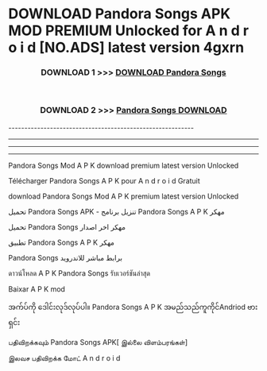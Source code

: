 # DOWNLOAD Pandora Songs  APK MOD PREMIUM Unlocked for A n d r o i d [NO.ADS] latest version 4gxrn 



<div align="center">

<h3>DOWNLOAD 1 >>> <a href="https://getmod2.web.app/?judul=Pandora Songs ">DOWNLOAD Pandora Songs </a></h3><br>

<h3>DOWNLOAD 2 >>> <a href="https://getmod2.web.app/?judul=Pandora Songs ">Pandora Songs  DOWNLOAD </a></h3>

</div>
----------------------------------------------------------

----------------------------------------------------------

----------------------------------------------------------

----------------------------------------------------------

Pandora Songs  Mod A P K download premium latest version Unlocked

Télécharger Pandora Songs  A P K pour A n d r o i d Gratuit

download Pandora Songs  Mod A P K premium latest version Unlocked

تحميل Pandora Songs  APK - تنزيل برنامج Pandora Songs  A P K مهكر

تحميل Pandora Songs  مهكر اخر اصدار

تطبيق Pandora Songs  A P K مهكر

Pandora Songs  برابط مباشر للاندرويد

ดาวน์โหลด A P K Pandora Songs  รับเวอร์ชันล่าสุด

Baixar A P K mod

အက်ပ်ကို ဒေါင်းလုဒ်လုပ်ပါ။ Pandora Songs  A P K အမည်သည်ကူကိုင်Andriod ဗားရှင်း

பதிவிறக்கவும் Pandora Songs  APK[ இல்லை விளம்பரங்கள்] 
 
இலவச பதிவிறக்க மோட் A n d r o i d



